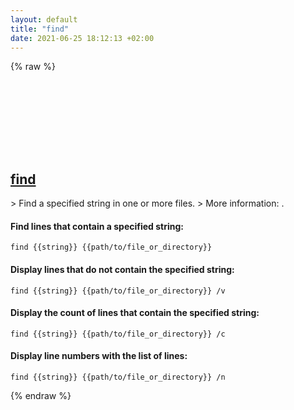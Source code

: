 ```yaml
---
layout: default
title: "find"
date: 2021-06-25 18:12:13 +02:00
---
```

{% raw %}
<h2 id="find">
  <a href="/en/windows/find.html">find</a> <a href="#find"><svg class="icon">
    <use href="/assets/images/unicode_sprite.svg#link" />
  </svg></a>
</h2>
> Find a specified string in one or more files.
> More information: <https://docs.microsoft.com/windows-server/administration/windows-commands/find>.

#### Find lines that contain a specified string:
```shell
find {{string}} {{path/to/file_or_directory}}
```
#### Display lines that do not contain the specified string:
```shell
find {{string}} {{path/to/file_or_directory}} /v
```
#### Display the count of lines that contain the specified string:
```shell
find {{string}} {{path/to/file_or_directory}} /c
```
#### Display line numbers with the list of lines:
```shell
find {{string}} {{path/to/file_or_directory}} /n
```
{% endraw %}